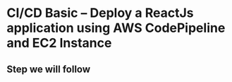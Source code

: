# CI/CD Basic – Deploy a ReactJs application using AWS CodePipeline and EC2 Instance
[logo]: /pipeline.png "pipeline"

## Step we will follow 